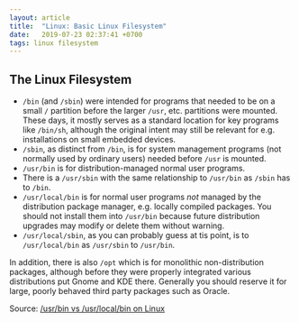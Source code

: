 ```yaml
---
layout: article
title:  "Linux: Basic Linux Filesystem"
date:   2019-07-23 02:37:41 +0700
tags: linux filesystem
---
```


## The Linux Filesystem

- `/bin` (and `/sbin`) were intended for programs that needed to be on a small `/` partition before the larger `/usr`, etc. partitions were mounted. These days, it mostly serves as a standard location for key programs like `/bin/sh`, although the original intent may still be relevant for e.g. installations on small embedded devices.
- `/sbin`, as distinct from `/bin`, is for system management programs (not normally used by ordinary users) needed before `/usr` is mounted.
- `/usr/bin` is for distribution-managed normal user programs.
- There is a `/usr/sbin` with the same relationship to `/usr/bin` as `/sbin` has to `/bin`.
- `/usr/local/bin` is for normal user programs _not_ managed by the distribution package manager, e.g. locally compiled packages. You should not install them into `/usr/bin` because future distribution upgrades may modify or delete them without warning.
- `/usr/local/sbin`, as you can probably guess at tis point, is to `/usr/local/bin` as `/usr/sbin` to `/usr/bin`.

In addition, there is also `/opt` which is for monolithic non-distribution packages, although before they were properly integrated various distributions put Gnome and KDE there. Generally you should reserve it for large, poorly behaved third party packages such as Oracle.

Source: [/usr/bin vs /usr/local/bin on Linux](https://unix.stackexchange.com/questions/8656/usr-bin-vs-usr-local-bin-on-linux)
